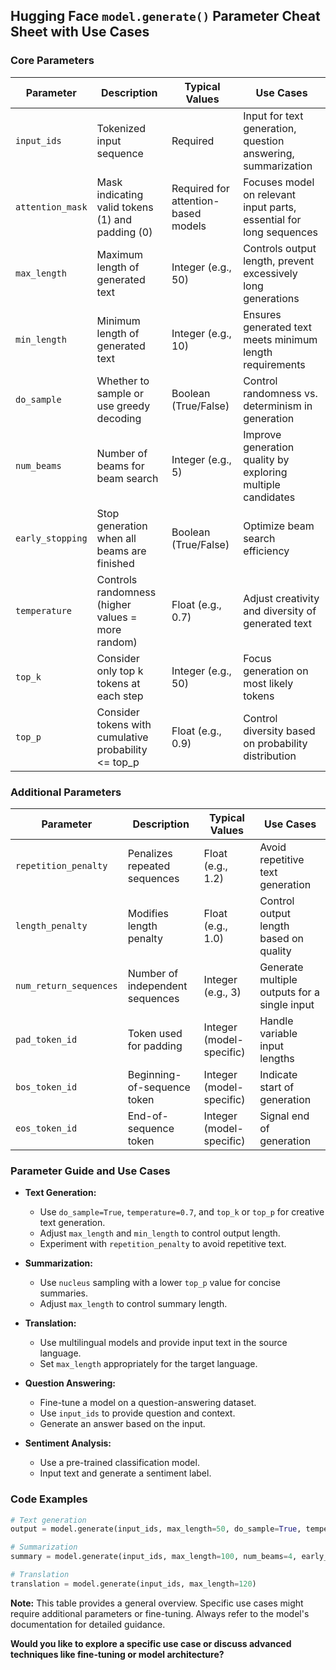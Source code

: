 ## Hugging Face `model.generate()` Parameter Cheat Sheet with Use Cases

### Core Parameters

| Parameter | Description | Typical Values | Use Cases |
|---|---|---|---|
| `input_ids` | Tokenized input sequence | Required | Input for text generation, question answering, summarization |
| `attention_mask` | Mask indicating valid tokens (1) and padding (0) | Required for attention-based models | Focuses model on relevant input parts, essential for long sequences |
| `max_length` | Maximum length of generated text | Integer (e.g., 50) | Controls output length, prevent excessively long generations |
| `min_length` | Minimum length of generated text | Integer (e.g., 10) | Ensures generated text meets minimum length requirements |
| `do_sample` | Whether to sample or use greedy decoding | Boolean (True/False) | Control randomness vs. determinism in generation |
| `num_beams` | Number of beams for beam search | Integer (e.g., 5) | Improve generation quality by exploring multiple candidates |
| `early_stopping` | Stop generation when all beams are finished | Boolean (True/False) | Optimize beam search efficiency |
| `temperature` | Controls randomness (higher values = more random) | Float (e.g., 0.7) | Adjust creativity and diversity of generated text |
| `top_k` | Consider only top k tokens at each step | Integer (e.g., 50) | Focus generation on most likely tokens |
| `top_p` | Consider tokens with cumulative probability <= top_p | Float (e.g., 0.9) | Control diversity based on probability distribution |

### Additional Parameters

| Parameter | Description | Typical Values | Use Cases |
|---|---|---|---|
| `repetition_penalty` | Penalizes repeated sequences | Float (e.g., 1.2) | Avoid repetitive text generation |
| `length_penalty` | Modifies length penalty | Float (e.g., 1.0) | Control output length based on quality |
| `num_return_sequences` | Number of independent sequences | Integer (e.g., 3) | Generate multiple outputs for a single input |
| `pad_token_id` | Token used for padding | Integer (model-specific) | Handle variable input lengths |
| `bos_token_id` | Beginning-of-sequence token | Integer (model-specific) | Indicate start of generation |
| `eos_token_id` | End-of-sequence token | Integer (model-specific) | Signal end of generation |

### Parameter Guide and Use Cases

* **Text Generation:**
    * Use `do_sample=True`, `temperature=0.7`, and `top_k` or `top_p` for creative text generation.
    * Adjust `max_length` and `min_length` to control output length.
    * Experiment with `repetition_penalty` to avoid repetitive text.

* **Summarization:**
    * Use `nucleus` sampling with a lower `top_p` value for concise summaries.
    * Adjust `max_length` to control summary length.

* **Translation:**
    * Use multilingual models and provide input text in the source language.
    * Set `max_length` appropriately for the target language.

* **Question Answering:**
    * Fine-tune a model on a question-answering dataset.
    * Use `input_ids` to provide question and context.
    * Generate an answer based on the input.

* **Sentiment Analysis:**
    * Use a pre-trained classification model.
    * Input text and generate a sentiment label.

### Code Examples

```python
# Text generation
output = model.generate(input_ids, max_length=50, do_sample=True, temperature=0.7)

# Summarization
summary = model.generate(input_ids, max_length=100, num_beams=4, early_stopping=True)

# Translation
translation = model.generate(input_ids, max_length=120)
```

**Note:** This table provides a general overview. Specific use cases might require additional parameters or fine-tuning. Always refer to the model's documentation for detailed guidance.
 
**Would you like to explore a specific use case or discuss advanced techniques like fine-tuning or model architecture?**
